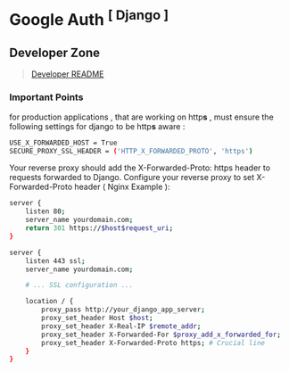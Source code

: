 # Google Auth <sup>[ Django ]<sup>

## Developer Zone

> [Developer README](./dev.README.md)

### Important Points

for production applications , that are working on http**s** , must ensure the following settings for django to be http**s** aware :
```sh
USE_X_FORWARDED_HOST = True
SECURE_PROXY_SSL_HEADER = ('HTTP_X_FORWARDED_PROTO', 'https')
```

Your reverse proxy should add the X-Forwarded-Proto: https header to requests forwarded to Django.
Configure your reverse proxy to set X-Forwarded-Proto header ( Nginx Example ):
```sh
server {
    listen 80;
    server_name yourdomain.com;
    return 301 https://$host$request_uri;
}

server {
    listen 443 ssl;
    server_name yourdomain.com;

    # ... SSL configuration ...

    location / {
        proxy_pass http://your_django_app_server;
        proxy_set_header Host $host;
        proxy_set_header X-Real-IP $remote_addr;
        proxy_set_header X-Forwarded-For $proxy_add_x_forwarded_for;
        proxy_set_header X-Forwarded-Proto https; # Crucial line
    }
}
```
